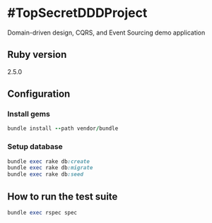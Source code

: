 # #TopSecretDDDProject

Domain-driven design, CQRS, and Event Sourcing demo application

## Ruby version

2.5.0

## Configuration

### Install gems

```ruby
bundle install --path vendor/bundle
```

### Setup database
```ruby
bundle exec rake db:create
bundle exec rake db:migrate
bundle exec rake db:seed
```

## How to run the test suite

```ruby
bundle exec rspec spec
```
